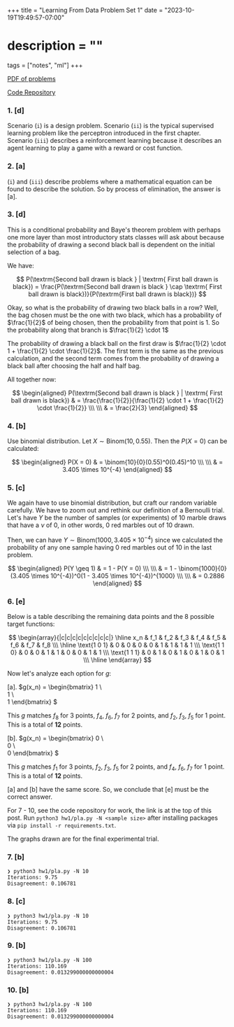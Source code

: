 +++
title = "Learning From Data Problem Set 1"
date = "2023-10-19T19:49:57-07:00"
# description = ""

tags = ["notes", "ml"]
+++


[PDF of problems](https://work.caltech.edu/homework/hw1.pdf)

[Code Repository](https://github.com/lienzhuzhu/lfd)


<h3>1. [d]</h3>

Scenario $(\texttt{i})$ is a design problem. Scenario $(\texttt{ii})$ is the typical supervised learning problem like the perceptron introduced in the first chapter. Scenario $(\texttt{iii})$ describes a reinforcement learning because it describes an agent learning to play a game with a reward or cost function.


<h3>2. [a]</h3>

$(\texttt{i})$ and $(\texttt{iii})$ describe problems where a mathematical equation can be found to describe the solution. So by process of elimination, the answer is [a].


<h3>3. [d]</h3>

This is a conditional probability and Baye's theorem problem with perhaps one more layer than most introductory stats classes will ask about because the probability of drawing a second black ball is dependent on the initial selection of a bag.

We have:

$$
P(\textrm{Second ball drawn is black } | \textrm{ First ball drawn is black}) = \frac{P(\textrm{Second ball drawn is black } \cap \textrm{ First ball drawn is black})}{P(\textrm{First ball drawn is black})}
$$


Okay, so what is the probability of drawing two black balls in a row? Well, the bag chosen must be the one with two black, which has a probability of $\frac{1}{2}$ of being chosen, then the probability from that point is 1. So the probability along that branch is $\frac{1}{2} \cdot 1$

The probability of drawing a black ball on the first draw is $\frac{1}{2} \cdot 1 + \frac{1}{2} \cdot \frac{1}{2}$. The first term is the same as the previous calculation, and the second term comes from the probability of drawing a black ball after choosing the half and half bag.

All together now:

$$
\begin{aligned}
P(\textrm{Second ball drawn is black } | \textrm{ First ball drawn is black})   & = \frac{\frac{1}{2}}{\frac{1}{2} \cdot 1 + \frac{1}{2} \cdot \frac{1}{2}} \\\ \\\
                                                                                & = \frac{2}{3}
\end{aligned}
$$


<h3>4. [b]</h3>

Use binomial distribution. Let $X \sim \text{Binom}(10, 0.55)$. Then the $P(X = 0)$ can be calculated:

$$
\begin{aligned}
P(X = 0)    & = \binom{10}{0}(0.55)^0(0.45)^10 \\\ \\\
            & = 3.405 \times 10^{-4}
\end{aligned}
$$


<h3>5. [c]</h3>

We again have to use binomial distribution, but craft our random variable carefully. We have to zoom out and rethink our definition of a Bernoulli trial. Let's have $Y$ be the number of samples (or experiments) of 10 marble draws that have a $\nu$ of 0, in other words, 0 red marbles out of 10 drawn.

Then, we can have $Y \sim \text{Binom}(1000, 3.405 \times 10^{-4})$ since we calculated the probability of any one sample having 0 red marbles out of 10 in the last problem.

$$
\begin{aligned}
P(Y \geq 1) & = 1 - P(Y = 0) \\\ \\\
            & = 1 - \binom{1000}{0}(3.405 \times 10^{-4})^0(1 - 3.405 \times 10^{-4})^{1000} \\\ \\\
            & = 0.2886
\end{aligned}
$$


<h3>6. [e]</h3>

Below is a table describing the remaining data points and the 8 possible target functions:

$$
\begin{array}{|c|c|c|c|c|c|c|c|c|}
\hline
x_n & f_1 & f_2 & f_3 & f_4 & f_5 & f_6 & f_7 & f_8 \\\
\hline
\text{1 0 1} & 0 & 0 & 0 & 0 & 1 & 1 & 1 & 1   \\\
\text{1 1 0} & 0 & 0 & 1 & 1 & 0 & 0 & 1 & 1   \\\
\text{1 1 1} & 0 & 1 & 0 & 1 & 0 & 1 & 0 & 1   \\\
\hline
\end{array}
$$


Now let's analyze each option for $g$:

[a]. $g(x_n) = 
\begin{bmatrix}
1 \\\
1 \\\
1
\end{bmatrix}
$

This $g$ matches $f_8$ for 3 points, $f_4$, $f_6$, $f_7$ for 2 points, and $f_2$, $f_3$, $f_5$ for 1 point. This is a total of **12** points.


[b]. $g(x_n) = 
\begin{bmatrix}
0 \\\
0 \\\
0
\end{bmatrix}
$

This $g$ matches $f_1$ for 3 points, $f_2$, $f_3$, $f_5$ for 2 points, and $f_4$, $f_6$, $f_7$ for 1 point. This is a total of **12** points.

[a] and [b] have the same score. So, we conclude that [e] must be the correct answer.


For 7 - 10, see the code repository for work, the link is at the top of this post. Run `python3 hw1/pla.py -N <sample size>` after installing packages via `pip install -r requirements.txt`.

The graphs drawn are for the final experimental trial.

<h3>7. [b]</h3>

```
❯ python3 hw1/pla.py -N 10
Iterations: 9.75
Disagreement: 0.106781
```


<h3>8. [c]</h3>

```
❯ python3 hw1/pla.py -N 10
Iterations: 9.75
Disagreement: 0.106781
```


<h3>9. [b]</h3>

```
❯ python3 hw1/pla.py -N 100
Iterations: 110.169
Disagreement: 0.013299000000000004
```


<h3>10. [b]</h3>

```
❯ python3 hw1/pla.py -N 100
Iterations: 110.169
Disagreement: 0.013299000000000004
```
